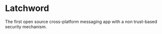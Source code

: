 # Latchword
The first open source cross-platform messaging app with a non trust-based security mechanism.
